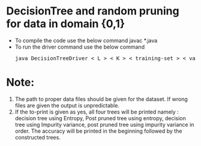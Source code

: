 <h1>DecisionTree and random pruning for data in domain {0,1}</h1>
<ul>
<li>To compile the code use the below command
javac *.java
</li>
<li>
To run the driver command use the below command
<pre>java DecisionTreeDriver &lt; L &gt; &lt; K &gt; &lt; training-set &gt; &lt; validation-set &gt; &lt; test-set &gt; &lt; to-print : YES / NO &gt;</pre>
</li>
</ul>
<h1>Note:</h1>
<ol>
<li>The path to proper data files should be given for the dataset. If wrong files are given the output
is unpredictable.
</li>
<li>
If the to-print is given as yes, all four trees will be printed namely : decision tree using Entropy,
Post pruned tree using entropy, decision tree using Impurity variance, post pruned tree using impurity
variance in order. The accuracy will be printed in the beginning followed by the constructed trees.
</li>
</ol>

